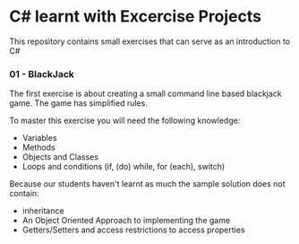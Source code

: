 # C# learnt with Excercise Projects

This repository contains small exercises that can serve
as an introduction to C#

### 01 - BlackJack
The first exercise is about creating a small command
line based blackjack game. The game has simplified
rules.

To master this exercise you will need the following
knowledge:

- Variables
- Methods
- Objects and Classes
- Loops and conditions (if, (do) while, for (each), switch)

Because our students haven't learnt as much the sample
solution does not contain:
- inheritance
- An Object Oriented Approach to implementing the game
- Getters/Setters and access restrictions to access properties

